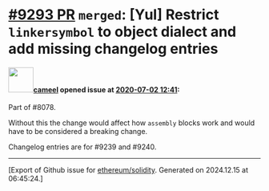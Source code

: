 # [\#9293 PR](https://github.com/ethereum/solidity/pull/9293) `merged`: [Yul] Restrict `linkersymbol` to object dialect and add missing changelog entries

#### <img src="https://avatars.githubusercontent.com/u/137030?v=4" width="50">[cameel](https://github.com/cameel) opened issue at [2020-07-02 12:41](https://github.com/ethereum/solidity/pull/9293):

Part of #8078.

Without this the change would affect how `assembly` blocks work and would have to be considered a breaking change.

Changelog entries are for #9239 and #9240.




-------------------------------------------------------------------------------



[Export of Github issue for [ethereum/solidity](https://github.com/ethereum/solidity). Generated on 2024.12.15 at 06:45:24.]
